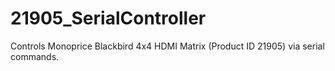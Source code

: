# 21905_SerialController
Controls Monoprice Blackbird 4x4 HDMI Matrix (Product ID 21905) via serial commands.
